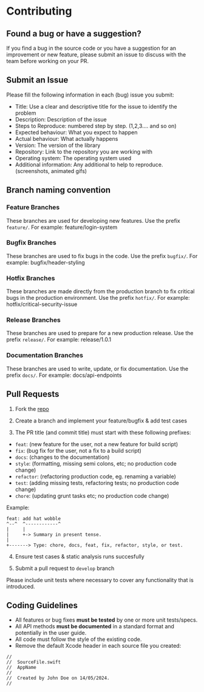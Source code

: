 # Contributing

## Found a bug or have a suggestion?
If you find a bug in the source code or you have a suggestion for an improvement or new feature, please submit an issue to discuss with the team before working on your PR.

## Submit an Issue
Please fill the following information in each (bug) issue you submit:
  
* Title: Use a clear and descriptive title for the issue to identify the problem
* Description: Description of the issue
* Steps to Reproduce: numbered step by step. (1,2,3.… and so on)
* Expected behaviour: What you expect to happen
* Actual behaviour: What actually happens
* Version: The version of the library
* Repository: Link to the repository you are working with
* Operating system: The operating system used
* Additional information: Any additional to help to reproduce. (screenshots, animated gifs)

## Branch naming convention

### Feature Branches
These branches are used for developing new features. Use the prefix `feature/`.
For example: feature/login-system

### Bugfix Branches
These branches are used to fix bugs in the code. Use the prefix `bugfix/`.
For example: bugfix/header-styling

### Hotfix Branches
These branches are made directly from the production branch to fix critical bugs in the production environment. Use the prefix `hotfix/`.
For example: hotfix/critical-security-issue

### Release Branches
These branches are used to prepare for a new production release. Use the prefix `release/`.
For example: release/1.0.1

### Documentation Branches
These branches are used to write, update, or fix documentation. Use the prefix `docs/`.
For example: docs/api-endpoints

## Pull Requests
1. Fork the [repo](https://github.com/malayli/SimpleShader.git)

2. Create a branch and implement your feature/bugfix & add test cases

3. The PR title (and commit title) must start with these following prefixes:
- `feat`: (new feature for the user, not a new feature for build script)
- `fix`: (bug fix for the user, not a fix to a build script)
- `docs`: (changes to the documentation)
- `style`: (formatting, missing semi colons, etc; no production code change)
- `refactor`: (refactoring production code, eg. renaming a variable)
- `test`: (adding missing tests, refactoring tests; no production code change)
- `chore`: (updating grunt tasks etc; no production code change)

Example:
```
feat: add hat wobble
^--^  ^------------^
|     |
|     +-> Summary in present tense.
|
+-------> Type: chore, docs, feat, fix, refactor, style, or test.
```

4. Ensure test cases & static analysis runs succesfully

5. Submit a pull request to `develop` branch
  
Please include unit tests where necessary to cover any functionality that is introduced.
  
## Coding Guidelines
* All features or bug fixes **must be tested** by one or more unit tests/specs.
* All API methods **must be documented** in a standard format and potentially in the user guide.
* All code must follow the style of the existing code.
* Remove the default Xcode header in each source file you created:
```
//
//  SourceFile.swift
//  AppName
//
//  Created by John Doe on 14/05/2024.
//
```

